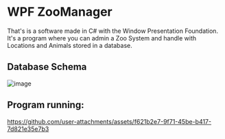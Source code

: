 # WPF ZooManager

That's is a software made in C# with the Window Presentation Foundation.
It's a program where you can admin a Zoo System and handle with Locations and Animals stored in a database.

## Database Schema
![image](https://github.com/user-attachments/assets/73aea4fc-fca8-4894-8389-9ed7f642e25c)

## Program running:

https://github.com/user-attachments/assets/f621b2e7-9f71-45be-b417-7d821e35e7b3

